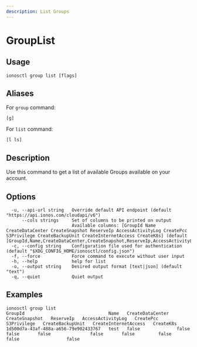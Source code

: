 ```yaml
---
description: List Groups
---
```


# GroupList

## Usage

```text
ionosctl group list [flags]
```

## Aliases

For `group` command:
```text
[g]
```

For `list` command:
```text
[l ls]
```

## Description

Use this command to get a list of available Groups available on your account.

## Options

```text
  -u, --api-url string   Override default API endpoint (default "https://api.ionos.com/cloudapi/v6")
      --cols strings     Set of columns to be printed on output 
                         Available columns: [GroupId Name CreateDataCenter CreateSnapshot ReserveIp AccessActivityLog CreatePcc S3Privilege CreateBackupUnit CreateInternetAccess CreateK8s] (default [GroupId,Name,CreateDataCenter,CreateSnapshot,ReserveIp,AccessActivityLog,CreatePcc,S3Privilege,CreateBackupUnit,CreateInternetAccess,CreateK8s])
  -c, --config string    Configuration file used for authentication (default "$XDG_CONFIG_HOME/ionosctl/config.json")
  -f, --force            Force command to execute without user input
  -h, --help             help for list
  -o, --output string    Desired output format [text|json] (default "text")
  -q, --quiet            Quiet output
```

## Examples

```text
ionosctl group list
GroupId                                Name   CreateDataCenter   CreateSnapshot   ReserveIp   AccessActivityLog   CreatePcc   S3Privilege   CreateBackupUnit   CreateInternetAccess   CreateK8s
1d500d7a-43af-488a-a656-79e902433767   test   false              false            false       false               false       false         false              false                  false
```

